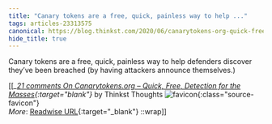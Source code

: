 ```yaml
---
title: "Canary tokens are a free, quick, painless way to help ..."
tags: articles-23313575
canonical: https://blog.thinkst.com/2020/06/canarytokens-org-quick-free-detection-for-the-masses-2.html
hide_title: true
---
```


Canary tokens are a free, quick, painless way to help defenders discover they’ve been breached (by having attackers announce themselves.)


[[<cite>_[21 comments On Canarytokens.org – Quick, Free, Detection for the Masses](https://blog.thinkst.com/2020/06/canarytokens-org-quick-free-detection-for-the-masses-2.html){:target="_blank"}_</cite> by Thinkst Thoughts ![favicon](https://s2.googleusercontent.com/s2/favicons?domain=blog.thinkst.com){:class="source-favicon"}<br>
_More_: [Readwise URL](https://readwise.io/open/457101728){:target="_blank"}
::wrap]]